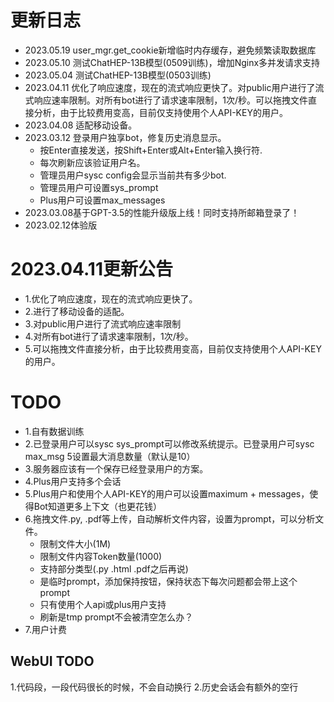 
# 更新日志

+ 2023.05.19 user_mgr.get_cookie新增临时内存缓存，避免频繁读取数据库
+ 2023.05.10 测试ChatHEP-13B模型(0509训练)，增加Nginx多并发请求支持
+ 2023.05.04 测试ChatHEP-13B模型(0503训练)
+ 2023.04.11 优化了响应速度，现在的流式响应更快了。对public用户进行了流式响应速率限制。对所有bot进行了请求速率限制，1次/秒。可以拖拽文件直接分析，由于比较费用变高，目前仅支持使用个人API-KEY的用户。
+ 2023.04.08 适配移动设备。
+ 2023.03.12 登录用户独享bot，修复历史消息显示。
    - 按Enter直接发送，按Shift+Enter或Alt+Enter输入换行符.
    - 每次刷新应该验证用户名。
    - 管理员用户sysc config会显示当前共有多少bot.
    - 管理员用户可设置sys_prompt
    - Plus用户可设置max_messages
+ 2023.03.08基于GPT-3.5的性能升级版上线！同时支持所邮箱登录了！
+ 2023.02.12体验版


# 2023.04.11更新公告

+ 1.优化了响应速度，现在的流式响应更快了。
+ 2.进行了移动设备的适配。
+ 3.对public用户进行了流式响应速率限制
+ 4.对所有bot进行了请求速率限制，1次/秒。
+ 5.可以拖拽文件直接分析，由于比较费用变高，目前仅支持使用个人API-KEY的用户。



# TODO

+ 1.自有数据训练
+ 2.已登录用户可以sysc sys_prompt可以修改系统提示。已登录用户可sysc max_msg 5设置最大消息数量（默认是10）
+ 3.服务器应该有一个保存已经登录用户的方案。
+ 4.Plus用户支持多个会话
+ 5.Plus用户和使用个人API-KEY的用户可以设置maximum + messages，使得Bot知道更多上下文（也更花钱）
+ 6.拖拽文件.py, .pdf等上传，自动解析文件内容，设置为prompt，可以分析文件。
    - 限制文件大小(1M)
    - 限制文件内容Token数量(1000)
    - 支持部分类型(.py .html .pdf之后再说)
    - 是临时prompt，添加保持按钮，保持状态下每次问题都会带上这个prompt
    - 只有使用个人api或plus用户支持
    - 刷新是tmp prompt不会被清空怎么办？
+ 7.用户计费


## WebUI TODO
1.代码段，一段代码很长的时候，不会自动换行
2.历史会话会有额外的空行


